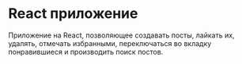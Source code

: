 # React приложение

Приложение на React, позволяющее создавать посты, лайкать их, удалять, отмечать избранными, переключаться во вкладку понравившиеся и производить поиск постов.
